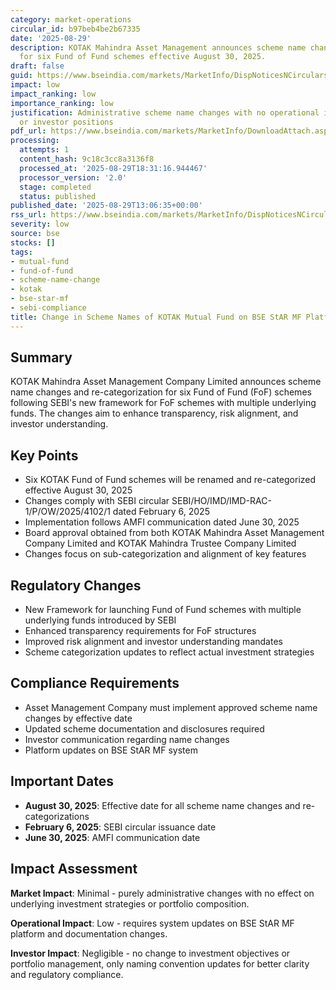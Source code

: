 ```yaml
---
category: market-operations
circular_id: b97beb4be2b67335
date: '2025-08-29'
description: KOTAK Mahindra Asset Management announces scheme name changes and re-categorization
  for six Fund of Fund schemes effective August 30, 2025.
draft: false
guid: https://www.bseindia.com/markets/MarketInfo/DispNoticesNCirculars.aspx?Noticeid={B46A99A7-1432-42E8-8E30-6162B0FDDF10}&noticeno=20250829-42&dt=08/29/2025&icount=42&totcount=61&flag=0
impact: low
impact_ranking: low
importance_ranking: low
justification: Administrative scheme name changes with no operational impact on trading
  or investor positions
pdf_url: https://www.bseindia.com/markets/MarketInfo/DownloadAttach.aspx?id=20250829-42&attachedId=46264425-310e-42ed-846b-6f3a0ef66520
processing:
  attempts: 1
  content_hash: 9c18c3cc8a3136f8
  processed_at: '2025-08-29T18:31:16.944467'
  processor_version: '2.0'
  stage: completed
  status: published
published_date: '2025-08-29T13:06:35+00:00'
rss_url: https://www.bseindia.com/markets/MarketInfo/DispNoticesNCirculars.aspx?Noticeid={B46A99A7-1432-42E8-8E30-6162B0FDDF10}&noticeno=20250829-42&dt=08/29/2025&icount=42&totcount=61&flag=0
severity: low
source: bse
stocks: []
tags:
- mutual-fund
- fund-of-fund
- scheme-name-change
- kotak
- bse-star-mf
- sebi-compliance
title: Change in Scheme Names of KOTAK Mutual Fund on BSE StAR MF Platform
---
```


## Summary

KOTAK Mahindra Asset Management Company Limited announces scheme name changes and re-categorization for six Fund of Fund (FoF) schemes following SEBI's new framework for FoF schemes with multiple underlying funds. The changes aim to enhance transparency, risk alignment, and investor understanding.

## Key Points

- Six KOTAK Fund of Fund schemes will be renamed and re-categorized effective August 30, 2025
- Changes comply with SEBI circular SEBI/HO/IMD/IMD-RAC-1/P/OW/2025/4102/1 dated February 6, 2025
- Implementation follows AMFI communication dated June 30, 2025
- Board approval obtained from both KOTAK Mahindra Asset Management Company Limited and KOTAK Mahindra Trustee Company Limited
- Changes focus on sub-categorization and alignment of key features

## Regulatory Changes

- New Framework for launching Fund of Fund schemes with multiple underlying funds introduced by SEBI
- Enhanced transparency requirements for FoF structures
- Improved risk alignment and investor understanding mandates
- Scheme categorization updates to reflect actual investment strategies

## Compliance Requirements

- Asset Management Company must implement approved scheme name changes by effective date
- Updated scheme documentation and disclosures required
- Investor communication regarding name changes
- Platform updates on BSE StAR MF system

## Important Dates

- **August 30, 2025**: Effective date for all scheme name changes and re-categorizations
- **February 6, 2025**: SEBI circular issuance date
- **June 30, 2025**: AMFI communication date

## Impact Assessment

**Market Impact**: Minimal - purely administrative changes with no effect on underlying investment strategies or portfolio composition. 

**Operational Impact**: Low - requires system updates on BSE StAR MF platform and documentation changes.

**Investor Impact**: Negligible - no change to investment objectives or portfolio management, only naming convention updates for better clarity and regulatory compliance.